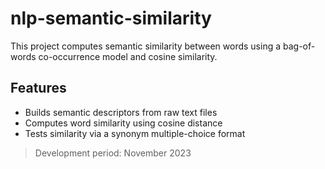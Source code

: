 # nlp-semantic-similarity

This project computes semantic similarity between words using a bag-of-words co-occurrence model and cosine similarity.

## Features
- Builds semantic descriptors from raw text files
- Computes word similarity using cosine distance
- Tests similarity via a synonym multiple-choice format

> Development period: November 2023